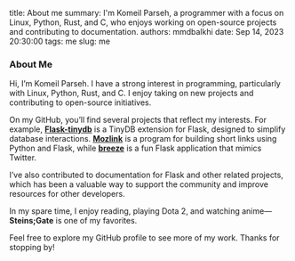 title: About me
summary: I'm Komeil Parseh, a programmer with a focus on Linux, Python, Rust, and C, who enjoys working on open-source projects and contributing to documentation.
authors: mmdbalkhi
date: Sep 14, 2023 20:30:00
tags: me
slug: me
### About Me

Hi, I’m Komeil Parseh. I have a strong interest in programming, particularly with Linux, Python, Rust, and C. I enjoy taking on new projects and contributing to open-source initiatives.

On my GitHub, you’ll find several projects that reflect my interests. For example, **[Flask-tinydb](https://github.com/mmdbalkhi/Flask-tinydb)** is a TinyDB extension for Flask, designed to simplify database interactions. **[Mozlink](https://github.com/mmdbalkhi/mozlink)** is a program for building short links using Python and Flask, while **[breeze](https://github.com/mmdbalkhi/breeze)** is a fun Flask application that mimics Twitter.

I’ve also contributed to documentation for Flask and other related projects, which has been a valuable way to support the community and improve resources for other developers.

In my spare time, I enjoy reading, playing Dota 2, and watching anime—**Steins;Gate** is one of my favorites.

Feel free to explore my GitHub profile to see more of my work. Thanks for stopping by!

